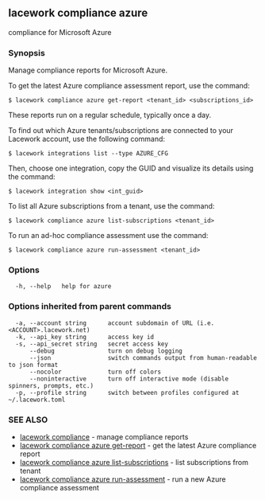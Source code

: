 ## lacework compliance azure

compliance for Microsoft Azure

### Synopsis

Manage compliance reports for Microsoft Azure.

To get the latest Azure compliance assessment report, use the command:

    $ lacework compliance azure get-report <tenant_id> <subscriptions_id>

These reports run on a regular schedule, typically once a day.

To find out which Azure tenants/subscriptions are connected to your
Lacework account, use the following command:

    $ lacework integrations list --type AZURE_CFG

Then, choose one integration, copy the GUID and visualize its details
using the command:

    $ lacework integration show <int_guid>

To list all Azure subscriptions from a tenant, use the command:

    $ lacework compliance azure list-subscriptions <tenant_id>

To run an ad-hoc compliance assessment use the command:

    $ lacework compliance azure run-assessment <tenant_id>


### Options

```
  -h, --help   help for azure
```

### Options inherited from parent commands

```
  -a, --account string      account subdomain of URL (i.e. <ACCOUNT>.lacework.net)
  -k, --api_key string      access key id
  -s, --api_secret string   secret access key
      --debug               turn on debug logging
      --json                switch commands output from human-readable to json format
      --nocolor             turn off colors
      --noninteractive      turn off interactive mode (disable spinners, prompts, etc.)
  -p, --profile string      switch between profiles configured at ~/.lacework.toml
```

### SEE ALSO

* [lacework compliance](lacework_compliance.md)	 - manage compliance reports
* [lacework compliance azure get-report](lacework_compliance_azure_get-report.md)	 - get the latest Azure compliance report
* [lacework compliance azure list-subscriptions](lacework_compliance_azure_list-subscriptions.md)	 - list subscriptions from tenant
* [lacework compliance azure run-assessment](lacework_compliance_azure_run-assessment.md)	 - run a new Azure compliance assessment

